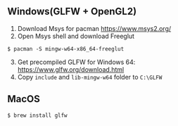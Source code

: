 
## Windows(GLFW + OpenGL2)
1. Download Msys for pacman
   https://www.msys2.org/
2. Open Msys shell and download Freeglut
```shell
$ pacman -S mingw-w64-x86_64-freeglut
```
3. Get precompiled GLFW for Windows 64: https://www.glfw.org/download.html
4. Copy ```include``` and ```lib-mingw-w64``` folder to ```C:\GLFW```

## MacOS
```
$ brew install glfw
```
